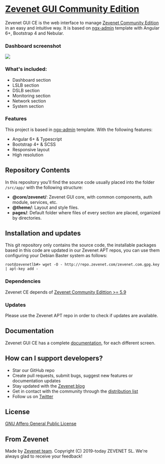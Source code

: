 # [Zevenet GUI Community Edition](https://www.zevenet.com)
Zevenet GUI CE is the web interface to manage <a href="https://github.com/zevenet/zlb">Zevenet Community Edition</a> in an easy and intuitive way. It is based on <a href="https://github.com/akveo/ngx-admin">ngx-admin</a> template with Angular 6+, Bootstrap 4 and Nebular.

### Dashboard screenshot

<img src="https://www.zevenet.com/wp-content/uploads/2018/12/Zevenet_Community_5.9_web_gui-1024x513.jpg"/>

### What's included:

- Dashboard section
- LSLB section
- DSLB section
- Monitoring section
- Network section
- System section

### Features

This project is based in <a href="https://github.com/akveo/ngx-admin">ngx-admin</a> template. With the following features:

- Angular 6+ & Typescript
- Bootstrap 4+ & SCSS
- Responsive layout
- High resolution
  
## Repository Contents
In this repository you'll find the source code usually placed into the folder `/src/app/` with the following structure:
- **@core/zevenet/**: Zevenet GUI core, with common components, auth module, services, etc.
- **@theme/**: Layout and style files. 
- **pages/**: Default folder where files of every section are placed, organized by directories.

## Installation and updates

This git repository only contains the source code, the installable packages based in this code are updated in our Zevenet APT repos, you can use them configuring your Debian Baster system as follows: 

```
root@zevenetlb#> wget -O - http://repo.zevenet.com/zevenet.com.gpg.key | apt-key add -

```

### Dependencies
Zevenet CE depends of <a href="https://github.com/zevenet/zlb">Zevenet Community Edittion >= 5.9</a>

### Updates
Please use the Zevenet APT repo in order to check if updates are available. 

## Documentation
Zevenet GUI CE has a complete <a href="https://www.zevenet.com/knowledge-base_category/community-edition-v5-9-administration-guide/">documentation</a>, for each different screen.

## How can I support developers?
- Star our GitHub repo
- Create pull requests, submit bugs, suggest new features or documentation updates
- Stay updated with the [Zevenet blog](https://www.zevenet.com/blog/)
- Get in contact with the community through the [distribution list](https://www.zevenet.com/support/resources/#distributionlist)
- Follow us on [Twitter](https://twitter.com/zevenet)

## License
<a href="https://github.com/zevenet/zevenet-gui-ce/blob/master/LICENSE"> GNU Affero General Public License</a>

## From Zevenet
Made by [Zevenet team](http://zevenet.com/). Copyright (C) 2019-today ZEVENET SL. 
We're always glad to receive your feedback!



